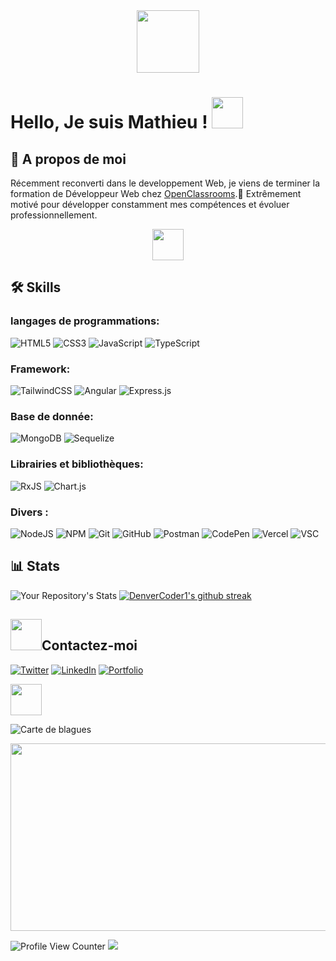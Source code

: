 <div id="header" align="center">
  <img src="https://media.giphy.com/media/M9gbBd9nbDrOTu1Mqx/giphy.gif" width="100"/>
</div>

# Hello, Je suis Mathieu ! <img src = "https://raw.githubusercontent.com/MartinHeinz/MartinHeinz/master/wave.gif" width = "50">

## 🚀 A propos de moi
Récemment reconverti dans le developpement Web, je viens de terminer la formation de Développeur Web chez [OpenClassrooms](https://openclassrooms.com/fr/paths/185-developpeur-web).🎯 
Extrêmement motivé pour développer constamment mes compétences et évoluer professionnellement.   
<p align="center"><img src = "https://media2.giphy.com/media/QssGEmpkyEOhBCb7e1/giphy.gif?cid=ecf05e47a0n3gi1bfqntqmob8g9aid1oyj2wr3ds3mg700bl&rid=giphy.gif" width = "50"></p>


## 🛠 Skills  
### langages de programmations:    
![HTML5](https://img.shields.io/badge/html5-%23E34F26.svg?style=for-the-badge&logo=html5&logoColor=white) ![CSS3](https://img.shields.io/badge/css3-%231572B6.svg?style=for-the-badge&logo=css3&logoColor=white) 	![JavaScript](https://img.shields.io/badge/javascript-%23323330.svg?style=for-the-badge&logo=javascript&logoColor=%23F7DF1E) ![TypeScript](https://img.shields.io/badge/typescript-%23007ACC.svg?style=for-the-badge&logo=typescript&logoColor=white)  
### Framework:
 ![TailwindCSS](https://img.shields.io/badge/tailwindcss-%2338B2AC.svg?style=for-the-badge&logo=tailwind-css&logoColor=white)  	![Angular](https://img.shields.io/badge/angular-%23DD0031.svg?style=for-the-badge&logo=angular&logoColor=white)  ![Express.js](https://img.shields.io/badge/express.js-%23404d59.svg?style=for-the-badge&logo=express&logoColor=%2361DAFB)
### Base de donnée:   
![MongoDB](https://img.shields.io/badge/MongoDB-%234ea94b.svg?style=for-the-badge&logo=mongodb&logoColor=white) ![Sequelize](https://img.shields.io/badge/Sequelize-52B0E7?style=for-the-badge&logo=Sequelize&logoColor=white)
### Librairies et bibliothèques:  
![RxJS](https://img.shields.io/badge/rxjs-%23B7178C.svg?style=for-the-badge&logo=reactivex&logoColor=white)  ![Chart.js](https://img.shields.io/badge/chart.js-F5788D.svg?style=for-the-badge&logo=chart.js&logoColor=white)
### Divers :
![NodeJS](https://img.shields.io/badge/node.js-6DA55F?style=for-the-badge&logo=node.js&logoColor=white) ![NPM](https://img.shields.io/badge/NPM-%23000000.svg?style=for-the-badge&logo=npm&logoColor=white) ![Git](https://img.shields.io/badge/git-%23F05033.svg?style=for-the-badge&logo=git&logoColor=white) ![GitHub](https://img.shields.io/badge/github-%23121011.svg?style=for-the-badge&logo=github&logoColor=white) ![ Postman](https://img.shields.io/badge/Postman-FF6C37?style=for-the-badge&logo=postman&logoColor=white)  ![CodePen](https://img.shields.io/badge/Codepen-000000?style=for-the-badge&logo=codepen&logoColor=white) ![Vercel](https://img.shields.io/badge/vercel-%23000000.svg?style=for-the-badge&logo=vercel&logoColor=white)
![VSC](https://img.shields.io/badge/Visual_Studio_Code-0078D4?style=for-the-badge&logo=visual%20studio%20code&logoColor=white)

## 📊 Stats
![Your Repository's Stats](https://github-readme-stats.vercel.app/api?username=MathieuAbbal&show_icons=true&theme=blue-green) [![DenverCoder1's github streak](https://github-readme-streak-stats.herokuapp.com/?user=MathieuAbbal&theme=blue-green)](https://github.com/DenverCoder1/github-readme-streak-stats)  

## <img src='https://raw.githubusercontent.com/ShahriarShafin/ShahriarShafin/main/Assets/handshake.gif' width = "50">Contactez-moi 
<a href = 'https://twitter.com/Mathieu_dev_'>![Twitter](https://img.shields.io/badge/Mathieu-%231DA1F2.svg?style=for-the-badge&logo=Twitter&logoColor=white)</a>  <a href = 'https://www.linkedin.com/in/mathieu-abbal'>![LinkedIn](https://img.shields.io/badge/linkedin-%230077B5.svg?style=for-the-badge&logo=linkedin&logoColor=white)</a> <a href = 'https://portfolio.mat-dev.fr/'>![Portfolio](https://img.shields.io/badge/website-000000?style=for-the-badge&logo=About.me&logoColor=white)</a> 

<img src = "https://media1.giphy.com/media/JZ40cnfnN11KycrvMF/giphy.gif?cid=ecf05e47a0n3gi1bfqntqmob8g9aid1oyj2wr3ds3mg700bl&rid=giphy.gif" width = "50">

![Carte de blagues](https://readme-jokes.vercel.app/api)

<div align="center">
  <img src="https://media.giphy.com/media/dWesBcTLavkZuG35MI/giphy.gif" width="600" height="300"/>
</div>

![Profile View Counter](https://komarev.com/ghpvc/?username=MathieuAbbal) ![](https://img.shields.io/badge/Made%20with-Markdown-1f425f.svg)
